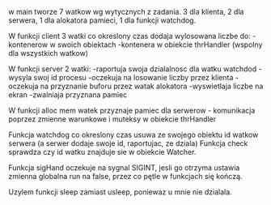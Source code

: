 w main tworze 7 watkow wg wytycznych z zadania.
3 dla klienta, 2 dla serwera, 1 dla alokatora pamieci, 1 dla funkcji watchdog.

W funkcji client 3 watki co okreslony czas dodaja wylosowana liczbe do:
	-kontenerow w swoich obiektach
	-kontenera w obiekcie thrHandler (wspolny dla wszystkich watkow)

W funkcji server 2 watki:
	-raportuja swoja dzialalnosc dla watku watchdod - wysyla swoj id procesu
	-oczekuja na losowanie liczby przez klienta
	-oczekuja na przyznanie buforu przez watak alokatora
	-wyswietlaja liczbe na ekran
	-zwalniaja przyznana pamiec
	
W funkcji alloc mem watek przyznaje pamiec dla serwerow - komunikacja poprzez zmienne warunkowe i muteksy
	w obiekcie thrHandler
	
Funkcja watchdog co okreslony czas usuwa ze swojego obiektu id watkow serwera (a serwer dodaje swoje id,
raportujac, ze dziala) Funkcja check sprawdza czy id watku znajduje sie w obiekcie Watcher.

Funkcja sigHand oczekuje na sygnal SIGINT, jesli go otrzyma ustawia zmienna globalna run na false, przez
co pętle w funkcjach się kończą.

Uzylem funkcji sleep zamiast usleep, poniewaz u mnie nie dzialala.